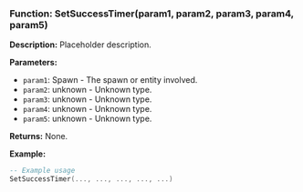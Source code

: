 ### Function: SetSuccessTimer(param1, param2, param3, param4, param5)

**Description:**
Placeholder description.

**Parameters:**
- `param1`: Spawn - The spawn or entity involved.
- `param2`: unknown - Unknown type.
- `param3`: unknown - Unknown type.
- `param4`: unknown - Unknown type.
- `param5`: unknown - Unknown type.

**Returns:** None.

**Example:**

```lua
-- Example usage
SetSuccessTimer(..., ..., ..., ..., ...)
```
